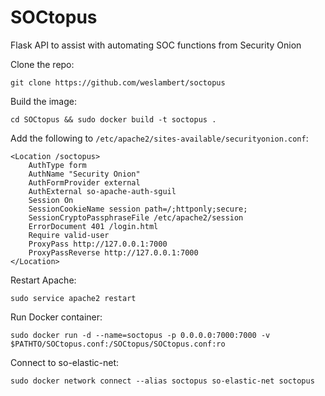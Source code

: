 # SOCtopus
Flask API to assist with automating SOC functions from Security Onion

Clone the repo:   

`git clone https://github.com/weslambert/soctopus`

Build the image:   

`cd SOCtopus && sudo docker build -t soctopus .`

Add the following to `/etc/apache2/sites-available/securityonion.conf`:

````
<Location /soctopus>
	AuthType form
	AuthName "Security Onion"
	AuthFormProvider external
	AuthExternal so-apache-auth-sguil
	Session On
	SessionCookieName session path=/;httponly;secure;
	SessionCryptoPassphraseFile /etc/apache2/session
	ErrorDocument 401 /login.html
	Require valid-user
	ProxyPass http://127.0.0.1:7000
	ProxyPassReverse http://127.0.0.1:7000
</Location>

````

Restart Apache:

`sudo service apache2 restart`

Run Docker container:   

`sudo docker run -d --name=soctopus -p 0.0.0.0:7000:7000 -v $PATHTO/SOCtopus.conf:/SOCtopus/SOCtopus.conf:ro`

Connect to so-elastic-net:    

`sudo docker network connect --alias soctopus so-elastic-net soctopus`
